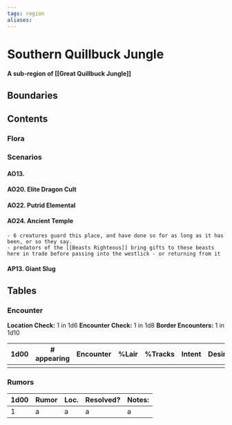 ```yaml
---
tags: region
aliases:
---
```

# Southern Quillbuck Jungle
#### A sub-region of [[Great Quillbuck Jungle]]
## Boundaries
## Contents
### Flora
### Scenarios
#### AO13. 
#### AO20. Elite Dragon Cult
#### AO22. Putrid Elemental
#### AO24. Ancient Temple
	- 6 creatures guard this place, and have done so for as long as it has been, or so they say.
	- predators of the [[Beasts Righteous]] bring gifts to these beasts here in trade before passing into the westlick - or returning from it
#### AP13. Giant Slug
## Tables
### Encounter
**Location Check:** 1 in 1d6
**Encounter Check:** 1 in 1d8
**Border Encounters:** 1 in 1d10


| 1d00 | # appearing | Encounter | %Lair | %Tracks | Intent | Desire |
| ---- | ----------- | --------- | ----- | ------- | ------ | ------ |
|      |             |           |       |         |        |        |

### Rumors
| 1d00 | Rumor | Loc. | Resolved? | Notes: |
|------|-------|------|-----------|--------|
| 1    | a     | a    | a         | a      |